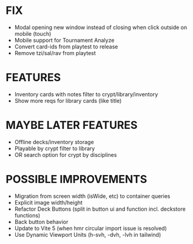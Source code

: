 # FIX
- Modal opening new window instead of closing when click outside on mobile (touch)
- Mobile support for Tournament Analyze
- Convert card-ids from playtest to release
- Remove tzi/sal/rav from playtest

# FEATURES
- Inventory cards with notes filter to crypt/library/inventory
- Show more reqs for library cards (like title)

# MAYBE LATER FEATURES
- Offline decks/inventory storage
- Playable by crypt filter to library
- OR search option for crypt by disciplines

# POSSIBLE IMPROVEMENTS
- Migration from screen width (isWide, etc) to container queries
- Explicit image width/height
- Refactor Deck Buttons (split in button ui and function incl. deckstore functions)
- Back button behavior
- Update to Vite 5 (when hmr circular import issue is resolved)
- Use Dynamic Viewport Units (h-svh, -dvh, -lvh in tailwind)
